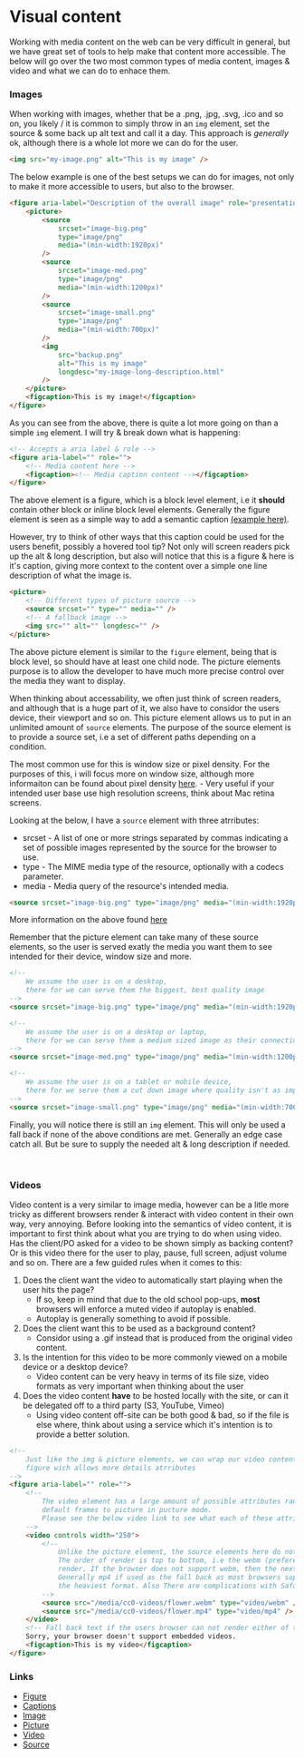 # Visual content

Working with media content on the web can be very difficult in general, but we have great set of tools to help make that content more accessible. The below will go over the two most common types of media content, images & video and what we can do to enhace them.

### Images

When working with images, whether that be a .png, .jpg, .svg, .ico and so on, you likely / it is common to simply throw in an `img` element, set the source & some back up alt text and call it a day. This approach is _generally_ ok, although there is a whole lot more we can do for the user.

```html
<img src="my-image.png" alt="This is my image" />
```

The below example is one of the best setups we can do for images, not only to make it more accessible to users, but also to the browser.

```html
<figure aria-label="Description of the overall image" role="presentation">
    <picture>
        <source
            srcset="image-big.png"
            type="image/png"
            media="(min-width:1920px)"
        />
        <source
            srcset="image-med.png"
            type="image/png"
            media="(min-width:1200px)"
        />
        <source
            srcset="image-small.png"
            type="image/png"
            media="(min-width:700px)"
        />
        <img
            src="backup.png"
            alt="This is my image"
            longdesc="my-image-long-description.html"
        />
    </picture>
    <figcaption>This is my image!</figcaption>
</figure>
```

As you can see from the above, there is quite a lot more going on than a simple `img` element.
I will try & break down what is happening:

```html
<!-- Accepts a aria label & role -->
<figure aria-label="" role="">
    <!-- Media content here -->
    <figcaption><!-- Media caption content --></figcaption>
</figure>
```

The above element is a figure, which is a block level element, i.e it **should** contain other block or inline block level elements.
Generally the figure element is seen as a simple way to add a semantic caption [(example here)](https://en.wikibooks.org/wiki/LaTeX/Floats,_Figures_and_Captions#/media/File:Latex_caption_example.png).

However, try to think of other ways that this caption could be used for the users benefit, possibly a hovered tool tip?
Not only will screen readers pick up the alt & long description, but also will notice that this is a figure & here is it's caption, giving more context to the content over a simple one line description of what the image is.

```html
<picture>
    <!-- Different types of picture source -->
    <source srcset="" type="" media="" />
    <!-- A fallback image -->
    <img src="" alt="" longdesc="" />
</picture>
```

The above picture element is similar to the `figure` element, being that is block level, so should have at least one child node.
The picture elements purpose is to allow the developer to have much more precise control over the media they want to display.

When thinking about accessability, we often just think of screen readers, and although that is a huge part of it, we also have to considor the users device, their viewport and so on. This picture element allows us to put in an unlimited amount of `source` elements. The purpose of the source element is to provide a source set, i.e a set of different paths depending on a condition.

The most common use for this is window size or pixel density. For the purposes of this, i will focus more on window size, although more informaiton can be found about pixel density [here](https://css-tricks.com/snippets/css/retina-display-media-query/). - Very useful if your intended user base use high resolution screens, think about Mac retina screens.

Looking at the below, I have a `source` element with three atrributes:

-   srcset - A list of one or more strings separated by commas indicating a set of possible images represented by the source for the browser to use.
-   type - The MIME media type of the resource, optionally with a codecs parameter.
-   media - Media query of the resource's intended media.

```html
<source srcset="image-big.png" type="image/png" media="(min-width:1920px)" />
```

More information on the above found [here](https://developer.mozilla.org/en-US/docs/Web/HTML/Element/source)

Remember that the picture element can take many of these source elements, so the user is served exatly the media you want them to see intended for their device, window size and more.

```html
<!-- 
    We assume the user is on a desktop,
    there for we can serve them the biggest, best quality image
-->
<source srcset="image-big.png" type="image/png" media="(min-width:1920px)" />

<!-- 
    We assume the user is on a desktop or laptop,
    there for we can serve them a medium sized image as their connection may not be strong
-->
<source srcset="image-med.png" type="image/png" media="(min-width:1200px)" />

<!-- 
    We assume the user is on a tablet or mobile device,
    there for we serve them a cut down image where quality isn't as important
-->
<source srcset="image-small.png" type="image/png" media="(min-width:700px)" />
```

Finally, you will notice there is still an `img` element. This will only be used a fall back if none of the above conditions are met.
Generally an edge case catch all. But be sure to supply the needed alt & long description if needed.

&nbsp;

### Videos

Video content is a very similar to image media, however can be a litle more tricky as different browsers render & interact with video content in their own way, very annoying. Before looking into the semantics of video content, it is important to first think about what you are trying to do when using video. Has the client/PO asked for a video to be shown simply as backing content? Or is this video there for the user to play, pause, full screen, adjust volume and so on. There are a few guided rules when it comes to this:

1. Does the client want the video to automatically start playing when the user hits the page?
    - If so, keep in mind that due to the old school pop-ups, **most** browsers will enforce a muted video if autoplay is enabled.
    - Autoplay is generally something to avoid if possible.
2. Does the client want this to be used as a background content?
    - Considor using a .gif instead that is produced from the original video content.
3. Is the intention for this video to be more commonly viewed on a mobile device or a desktop device?
    - Video content can be very heavy in terms of its file size, video formats as very important when thinking about the user
4. Does the video content **have** to be hosted locally with the site, or can it be delegated off to a third party (S3, YouTube, Vimeo)
    - Using video content off-site can be both good & bad, so if the file is else where, think about using a service which it's intention is to provide a better solution.

```html
<!-- 
    Just like the img & picture elements, we can wrap our video content in a
    figure wich allows more details atrributes
-->
<figure aria-label="" role="">
    <!--
        The video element has a large amount of possible attributes ranging from
        default frames to picture in pucture mode.
        Please see the below video link to see what each of these attributes provide
    -->
    <video controls width="250">
        <!--
            Unlike the picture element, the source elements here do not use media query conditionals.
            The order of render is top to bottom, i.e the webm (prefered) video will first try to
            render. If the browser does not support webm, then the next source will try.
            Generally mp4 if used as the fall back as most browsers support it, however is usually 
            the heaviest format. Also There are complications with Safari.
        -->
        <source src="/media/cc0-videos/flower.webm" type="video/webm" />
        <source src="/media/cc0-videos/flower.mp4" type="video/mp4" />
    </video>
    <!-- Fall back text if the users browser can not render either of the above media types -->
    Sorry, your browser doesn't support embedded videos.
    <figcaption>This is my video</figcaption>
</figure>
```

### Links

-   [Figure](https://developer.mozilla.org/en-US/docs/Web/HTML/Element/figure)
-   [Captions](https://developer.mozilla.org/en-US/docs/Web/HTML/Element/figcaption)
-   [Image](https://developer.mozilla.org/en-US/docs/Learn/HTML/Multimedia_and_embedding/Images_in_HTML)
-   [Picture](https://developer.mozilla.org/en-US/docs/Web/HTML/Element/picture)
-   [Video](https://developer.mozilla.org/en-US/docs/Web/HTML/Element/video)
-   [Source](https://developer.mozilla.org/en-US/docs/Web/HTML/Element/source)
